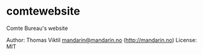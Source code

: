 # comtewebsite
Comte Bureau's website

Author: Thomas Viktil <mandarin@mandarin.no> (http://mandarin.no)
License: MIT
